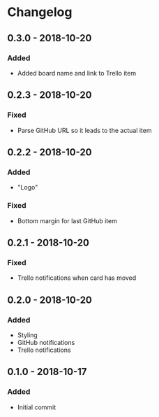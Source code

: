# Changelog

## 0.3.0 - 2018-10-20

### Added

- Added board name and link to Trello item

## 0.2.3 - 2018-10-20

### Fixed

- Parse GitHub URL so it leads to the actual item

## 0.2.2 - 2018-10-20

### Added

- "Logo"

### Fixed

- Bottom margin for last GitHub item

## 0.2.1 - 2018-10-20

### Fixed

- Trello notifications when card has moved

## 0.2.0 - 2018-10-20

### Added

- Styling
- GitHub notifications
- Trello notifications

## 0.1.0 - 2018-10-17

### Added

- Initial commit

